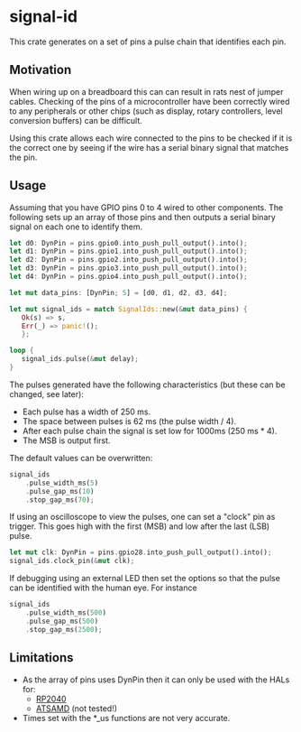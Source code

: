 # signal-id


This crate generates on a set of pins a pulse chain that identifies each pin.

## Motivation

When wiring up on a breadboard this can can result in rats nest of jumper cables.
Checking of the pins of a microcontroller have  been correctly wired to any peripherals
or other chips (such as display, rotary controllers, level conversion buffers) can be
difficult.

Using this crate allows each wire connected to the pins to be checked if it is the correct one
by seeing if the  wire has a serial binary signal that matches the pin.

## Usage

Assuming that you have GPIO pins 0 to 4 wired to other components. The following sets up an array
of those pins and then outputs a serial binary signal on each one to identify them.

```rust
let d0: DynPin = pins.gpio0.into_push_pull_output().into();
let d1: DynPin = pins.gpio1.into_push_pull_output().into();
let d2: DynPin = pins.gpio2.into_push_pull_output().into();
let d3: DynPin = pins.gpio3.into_push_pull_output().into();
let d4: DynPin = pins.gpio4.into_push_pull_output().into();

let mut data_pins: [DynPin; 5] = [d0, d1, d2, d3, d4];

let mut signal_ids = match SignalIds::new(&mut data_pins) {
   Ok(s) => s,
   Err(_) => panic!();
   };

loop {
   signal_ids.pulse(&mut delay);
}
```

The pulses generated have the following characteristics (but these can be changed, see later):
* Each pulse has a width of 250 ms.
* The space between pulses is 62 ms (the pulse width / 4).
* After each pulse chain the signal is set low for 1000ms (250 ms * 4).
* The MSB is output first.

The default values can be overwritten:

```rust
signal_ids
    .pulse_width_ms(5)
    .pulse_gap_ms(10)
    .stop_gap_ms(70);
```

If using an oscilloscope to view the pulses, one can set a "clock" pin as trigger. This goes high with the first (MSB)
and low after the last (LSB) pulse.
```rust
let mut clk: DynPin = pins.gpio28.into_push_pull_output().into();
signal_ids.clock_pin(&mut clk);
```

If debugging using an external LED then set the options so that the pulse can be identified with the human eye. For instance
```rust
signal_ids
    .pulse_width_ms(500)
    .pulse_gap_ms(500)
    .stop_gap_ms(2500);
```

## Limitations
* As the array of pins uses DynPin then it can only be used with the HALs for:
   + [RP2040](https://docs.rs/rp2040-hal/latest/rp2040_hal/)
   + [ATSAMD](https://crates.io/crates/atsamd-hal)  (not tested!)
* Times set with the *_us functions are not very accurate.

